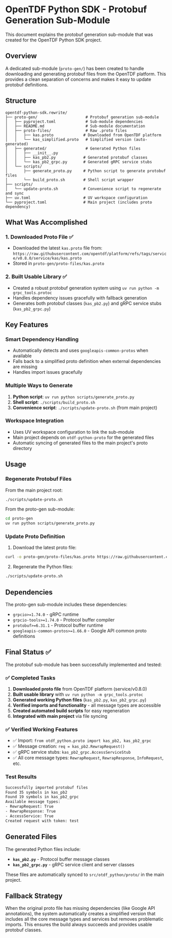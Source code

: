 # OpenTDF Python SDK - Protobuf Generation Sub-Module

This document explains the protobuf generation sub-module that was created for the OpenTDF Python SDK project.

## Overview

A dedicated sub-module (`proto-gen/`) has been created to handle downloading and generating protobuf files from the OpenTDF platform. This provides a clean separation of concerns and makes it easy to update protobuf definitions.

## Structure

```
opentdf-python-sdk.rewrite/
├── proto-gen/                     # Protobuf generation sub-module
│   ├── pyproject.toml             # Sub-module dependencies
│   ├── README.md                  # Sub-module documentation
│   ├── proto-files/               # Raw .proto files
│   │   ├── kas.proto             # Downloaded from OpenTDF platform
│   │   └── kas_simplified.proto   # Simplified version (auto-generated)
│   ├── generated/                 # Generated Python files
│   │   ├── __init__.py
│   │   ├── kas_pb2.py            # Generated protobuf classes
│   │   └── kas_pb2_grpc.py       # Generated gRPC service stubs
│   └── scripts/
│       ├── generate_proto.py     # Python script to generate protobuf files
│       └── build_proto.sh        # Shell script wrapper
├── scripts/
│   └── update-proto.sh           # Convenience script to regenerate and sync
├── uv.toml                       # UV workspace configuration
└── pyproject.toml                # Main project (includes proto dependency)
```

## What Was Accomplished

### 1. Downloaded Proto File ✅
- Downloaded the latest `kas.proto` file from: `https://raw.githubusercontent.com/opentdf/platform/refs/tags/service/v0.8.0/service/kas/kas.proto`
- Stored in `proto-gen/proto-files/kas.proto`

### 2. Built Usable Library ✅
- Created a robust protobuf generation system using `uv run python -m grpc_tools.protoc`
- Handles dependency issues gracefully with fallback generation
- Generates both protobuf classes (`kas_pb2.py`) and gRPC service stubs (`kas_pb2_grpc.py`)

## Key Features

### Smart Dependency Handling
- Automatically detects and uses `googleapis-common-protos` when available
- Falls back to a simplified proto definition when external dependencies are missing
- Handles import issues gracefully

### Multiple Ways to Generate
1. **Python script**: `uv run python scripts/generate_proto.py`
2. **Shell script**: `./scripts/build_proto.sh`
3. **Convenience script**: `./scripts/update-proto.sh` (from main project)

### Workspace Integration
- Uses UV workspace configuration to link the sub-module
- Main project depends on `otdf-python-proto` for the generated files
- Automatic syncing of generated files to the main project's proto directory

## Usage

### Regenerate Protobuf Files

From the main project root:
```bash
./scripts/update-proto.sh
```

From the proto-gen sub-module:
```bash
cd proto-gen
uv run python scripts/generate_proto.py
```

### Update Proto Definition

1. Download the latest proto file:
```bash
curl -o proto-gen/proto-files/kas.proto https://raw.githubusercontent.com/opentdf/platform/refs/tags/service/v0.8.0/service/kas/kas.proto
```

2. Regenerate the Python files:
```bash
./scripts/update-proto.sh
```

## Dependencies

The proto-gen sub-module includes these dependencies:
- `grpcio>=1.74.0` - gRPC runtime
- `grpcio-tools>=1.74.0` - Protocol buffer compiler
- `protobuf>=6.31.1` - Protocol buffer runtime
- `googleapis-common-protos>=1.66.0` - Google API common proto definitions

## Final Status ✅

The protobuf sub-module has been successfully implemented and tested:

### ✅ Completed Tasks
1. **Downloaded proto file** from OpenTDF platform (service/v0.8.0)
2. **Built usable library** with `uv run python -m grpc_tools.protoc`
3. **Generated working Python files** (`kas_pb2.py`, `kas_pb2_grpc.py`)
4. **Verified imports and functionality** - all message types are accessible
5. **Created automated build scripts** for easy regeneration
6. **Integrated with main project** via file syncing

### ✅ Verified Working Features
- ✅ Import: `from otdf_python.proto import kas_pb2, kas_pb2_grpc`
- ✅ Message creation: `req = kas_pb2.RewrapRequest()`
- ✅ gRPC service stubs: `kas_pb2_grpc.AccessServiceStub`
- ✅ All core message types: `RewrapRequest`, `RewrapResponse`, `InfoRequest`, etc.

### Test Results
```bash
Successfully imported protobuf files
Found 35 symbols in kas_pb2
Found 19 symbols in kas_pb2_grpc
Available message types:
- RewrapRequest: True
- RewrapResponse: True
- AccessService: True
Created request with token: test
```

## Generated Files

The generated Python files include:
- **`kas_pb2.py`** - Protocol buffer message classes
- **`kas_pb2_grpc.py`** - gRPC service client and server classes

These files are automatically synced to `src/otdf_python/proto/` in the main project.

## Fallback Strategy

When the original proto file has missing dependencies (like Google API annotations), the system automatically creates a simplified version that includes all the core message types and services but removes problematic imports. This ensures the build always succeeds and provides usable protobuf classes.
